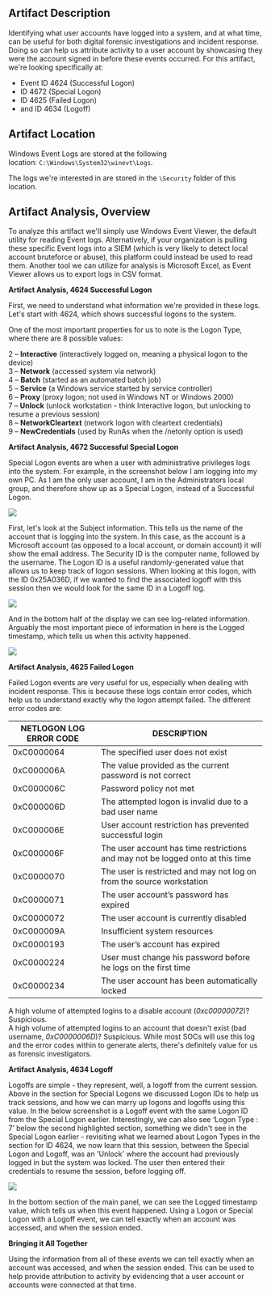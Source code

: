 ## Artifact Description

Identifying what user accounts have logged into a system, and at what time, can be useful for both digital forensic investigations and incident response. Doing so can help us attribute activity to a user account by showcasing they were the account signed in before these events occurred. For this artifact, we're looking specifically at:

- Event ID 4624 (Successful Logon)
- ID 4672 (Special Logon)
- ID 4625 (Failed Logon)
- and ID 4634 (Logoff)
## Artifact Location

Windows Event Logs are stored at the following location: `C:\Windows\System32\winevt\Logs`.

The logs we're interested in are stored in the `\Security` folder of this location.

## Artifact Analysis, Overview

To analyze this artifact we'll simply use Windows Event Viewer, the default utility for reading Event logs. Alternatively, if your organization is pulling these specific Event logs into a SIEM (which is very likely to detect local account bruteforce or abuse), this platform could instead be used to read them. Another tool we can utilize for analysis is Microsoft Excel, as Event Viewer allows us to export logs in CSV format.

**Artifact Analysis, 4624 Successful Logon**

First, we need to understand what information we're provided in these logs. Let's start with 4624, which shows successful logons to the system.

One of the most important properties for us to note is the Logon Type, where there are 8 possible values:

2 – **Interactive** (interactively logged on, meaning a physical logon to the device)  
3 – **Network** (accessed system via network)  
4 – **Batch** (started as an automated batch job)  
5 – **Service** (a Windows service started by service controller)  
6 – **Proxy** (proxy logon; not used in Windows NT or Windows 2000)  
7 – **Unlock** (unlock workstation - think Interactive logon, but unlocking to resume a previous session)  
8 – **NetworkCleartext** (network logon with cleartext credentials)  
9 – **NewCredentials** (used by RunAs when the /netonly option is used)

**Artifact Analysis, 4672 Successful Special Logon**

Special Logon events are when a user with administrative privileges logs into the system. For example, in the screenshot below I am logging into my own PC. As I am the only user account, I am in the Administrators local group, and therefore show up as a Special Logon, instead of a Successful Logon.

![](https://d2y9h8w1ydnujs.cloudfront.net/uploads/content/files/9a5a5c942fef51a7f0dcfb6772b65a9d7151ea916a6b6772af4283a052bbdf4b3d636733a80bfb057d51b3cc0c1a.png)

First, let's look at the Subject information. This tells us the name of the account that is logging into the system. In this case, as the account is a Microsoft account (as opposed to a local account, or domain account) it will show the email address. The Security ID is the computer name, followed by the username. The Logon ID is a useful randomly-generated value that allows us to keep track of logon sessions. When looking at this logon, with the ID 0x25A036D, if we wanted to find the associated logoff with this session then we would look for the same ID in a Logoff log.

![](https://d2y9h8w1ydnujs.cloudfront.net/uploads/content/files/b0eb4be92df09069954fe553c773b05efad122042981afb29a91598450fc389a72efe2bee8ab17667b97bd1b99dd.png)

And in the bottom half of the display we can see log-related information. Arguably the most important piece of information in here is the Logged timestamp, which tells us when this activity happened.

![](https://d2y9h8w1ydnujs.cloudfront.net/uploads/content/files/89a5b0f8376a5b738a4101318e270f0011a6c8b14fc52ae6cb8672acf9cfcf7b714aa42395a4b29b2b2f7ee69c52.png)

**Artifact Analysis, 4625 Failed Logon**

Failed Logon events are very useful for us, especially when dealing with incident response. This is because these logs contain error codes, which help us to understand exactly why the logon attempt failed. The different error codes are:

|NETLOGON LOG ERROR CODE|DESCRIPTION|
|---|---|
|0xC0000064|The specified user does not exist|
|0xC000006A|The value provided as the current password is not correct|
|0xC000006C|Password policy not met|
|0xC000006D|The attempted logon is invalid due to a bad user name|
|0xC000006E|User account restriction has prevented successful login|
|0xC000006F|The user account has time restrictions and may not be logged onto at this time|
|0xC0000070|The user is restricted and may not log on from the source workstation|
|0xC0000071|The user account’s password has expired|
|0xC0000072|The user account is currently disabled|
|0xC000009A|Insufficient system resources|
|0xC0000193|The user’s account has expired|
|0xC0000224|User must change his password before he logs on the first time|
|0xC0000234|The user account has been automatically locked|

A high volume of attempted logins to a disable account (_0xc00000072_)? Suspicious.  
A high volume of attempted logins to an account that doesn't exist (bad username, _0xC0000006D_)? Suspicious. While most SOCs will use this log and the error codes within to generate alerts, there's definitely value for us as forensic investigators.

**Artifact Analysis, 4634 Logoff**

Logoffs are simple - they represent, well, a logoff from the current session. Above in the section for Special Logons we discussed Logon IDs to help us track sessions, and how we can marry up logons and logoffs using this value. In the below screenshot is a Logoff event with the same Logon ID from the Special Logon earlier. Interestingly, we can also see ‘Logon Type : 7’ below the second highlighted section, something we didn't see in the Special Logon earlier - revisiting what we learned about Logon Types in the section for ID 4624, we now learn that this session, between the Special Logon and Logoff, was an 'Unlock' where the account had previously logged in but the system was locked. The user then entered their credentials to resume the session, before logging off.

![](https://d2y9h8w1ydnujs.cloudfront.net/uploads/content/files/3bd3ecdbedb0df72521483a38b2d3c331a5bc5223321acdb157e4f9d93d0dae8f3ba4bbec7eb88aa554c7e7939a1.png)

In the bottom section of the main panel, we can see the Logged timestamp value, which tells us when this event happened. Using a Logon or Special Logon with a Logoff event, we can tell exactly when an account was accessed, and when the session ended.

**Bringing it All Together**

Using the information from all of these events we can tell exactly when an account was accessed, and when the session ended. This can be used to help provide attribution to activity by evidencing that a user account or accounts were connected at that time.